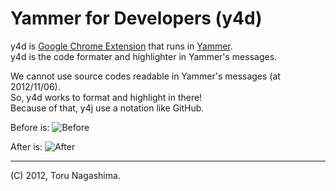 Yammer for Developers (y4d)
===========================

y4d is [Google Chrome Extension](https://developer.chrome.com/extensions/) that runs in [Yammer](https://yammer.com/).  
y4d is the code formater and highlighter in Yammer's messages.

We cannot use source codes readable in Yammer's messages (at 2012/11/06).  
So, y4d works to format and highlight in there!  
Because of that, y4j use a notation like GitHub.

Before is:
![Before](https://dl.dropbox.com/u/5739705/y4d/before.png)

After is:
![After](https://dl.dropbox.com/u/5739705/y4d/after.png)

----------------------------

(C) 2012, Toru Nagashima.